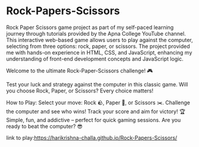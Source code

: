 # Rock-Papers-Scissors
Rock Paper Scissors game project as part of my self-paced learning journey through tutorials provided by the Apna College YouTube channel. This interactive web-based game allows users to play against the computer, selecting from three options: rock, paper, or scissors. The project provided me with hands-on experience in HTML, CSS, and JavaScript, enhancing my understanding of front-end development concepts and JavaScript logic.

Welcome to the ultimate Rock-Paper-Scissors challenge! 🎮

Test your luck and strategy against the computer in this classic game. Will you choose Rock, Paper, or Scissors? Every choice matters!

How to Play:
Select your move: Rock 🪨, Paper 📄, or Scissors ✂️.
Challenge the computer and see who wins!
Track your score and aim for victory! 🏆
Simple, fun, and addictive – perfect for quick gaming sessions. Are you ready to beat the computer? 😎

link to play:https://harikrishna-challa.github.io/Rock-Papers-Scissors/
